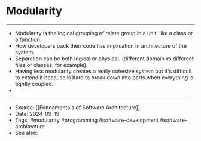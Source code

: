 # Modularity 
----
- Modularity is the logical grouping of relate group in a unit, like a class or a function.
- How developers pack their code has implication in architecture of the system.
- Separation can be both logical or physical. (different domain vs different files or classes, for example).
- Having less modularity creates a really cohesive system but it's difficult  to extend it because is hard to break down into parts when everything is tightly coupled.
-
---
- Source: [[Fundamentals of Software Architecture]]
- Date: 2024-09-19
- Tags: #modularity #programming #software-development #software-architecture 
- See also: